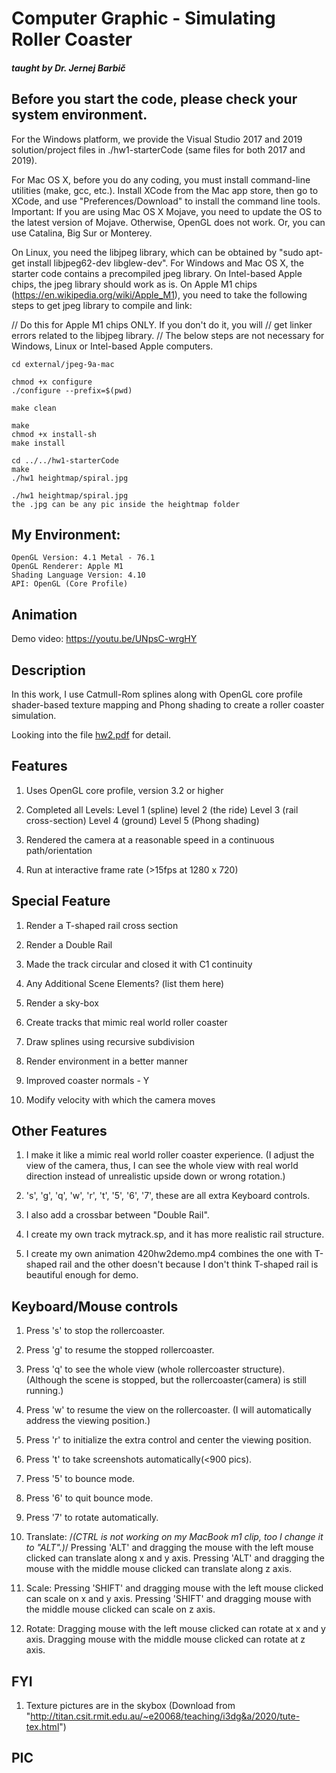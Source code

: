 # Computer Graphic - Simulating Roller Coaster

##### taught by Dr. Jernej Barbič

## Before you start the code, please check your system environment.

For the Windows platform, we provide the Visual Studio 2017 and 2019 solution/project files in ./hw1-starterCode (same files for both 2017 and 2019).

For Mac OS X, before you do any coding, you must install command-line utilities (make, gcc, etc.). Install XCode from the Mac app store, then go to XCode, and use "Preferences/Download" to install the command line tools. Important: If you are using Mac OS X Mojave, you need to update the OS to the latest version of Mojave. Otherwise, OpenGL does not work. Or, you can use Catalina, Big Sur or Monterey.

On Linux, you need the libjpeg library, which can be obtained by "sudo apt-get install libjpeg62-dev libglew-dev". For Windows and Mac OS X, the starter code contains a precompiled jpeg library. On Intel-based Apple chips, the jpeg library should work as is. On Apple M1 chips (https://en.wikipedia.org/wiki/Apple_M1), you need to take the following steps to get jpeg library to compile and link:

// Do this for Apple M1 chips ONLY. If you don't do it, you will
// get linker errors related to the libjpeg library.
// The below steps are not necessary for Windows, Linux or Intel-based Apple computers.
```
cd external/jpeg-9a-mac

chmod +x configure
./configure --prefix=$(pwd)

make clean

make
chmod +x install-sh
make install

cd ../../hw1-starterCode
make
./hw1 heightmap/spiral.jpg

```
```
./hw1 heightmap/spiral.jpg
the .jpg can be any pic inside the heightmap folder
```


## My Environment:
```
OpenGL Version: 4.1 Metal - 76.1
OpenGL Renderer: Apple M1
Shading Language Version: 4.10
API: OpenGL (Core Profile)
```
## Animation
Demo video: https://youtu.be/UNpsC-wrgHY

## Description
In this work, I use Catmull-Rom splines along with OpenGL core profile shader-based texture mapping and Phong shading to create a roller coaster simulation.

Looking into the file [hw2.pdf](https://drive.google.com/file/d/1m7DXCSWqoE29S2vG3WnpgD3PtUhHAKCZ/view?usp=sharing) for detail.

## Features
1. Uses OpenGL core profile, version 3.2 or higher

2. Completed all Levels:
  Level 1 (spline)
  level 2 (the ride)
  Level 3 (rail cross-section)
  Level 4 (ground)
  Level 5 (Phong shading)

3. Rendered the camera at a reasonable speed in a continuous path/orientation

4. Run at interactive frame rate (>15fps at 1280 x 720)

## Special Feature

1. Render a T-shaped rail cross section

2. Render a Double Rail

3. Made the track circular and closed it with C1 continuity 

4. Any Additional Scene Elements? (list them here)

5. Render a sky-box

6. Create tracks that mimic real world roller coaster

7. Draw splines using recursive subdivision

8. Render environment in a better manner

9. Improved coaster normals - Y

10. Modify velocity with which the camera moves 

## Other Features

1. I make it like a mimic real world roller coaster experience. 
(I adjust the view of the camera, thus, I can see the whole view with real world direction instead of unrealistic upside down or wrong rotation.)
 
2. 's', 'g', 'q', 'w', 'r', 't', '5', '6', '7', these are all extra Keyboard controls.

3. I also add a crossbar between "Double Rail".

4. I create my own track mytrack.sp, and it has more realistic rail structure.

5. I create my own animation 420hw2demo.mp4 combines the one with T-shaped rail and the other doesn't because I don't think T-shaped rail is beautiful enough for demo.

## Keyboard/Mouse controls

1. Press 's' to stop the rollercoaster.

2. Press 'g' to resume the stopped rollercoaster.

3. Press 'q' to see the whole view (whole rollercoaster structure). (Although the scene is stopped, but the rollercoaster(camera) is still running.)

4. Press 'w' to resume the view on the rollercoaster. (I will automatically address the viewing position.)

5. Press 'r' to initialize the extra control and center the viewing position.

6. Press 't' to take screenshots automatically(<900 pics).

7. Press '5' to bounce mode.

8. Press '6' to quit bounce mode.

9. Press '7' to rotate automatically.

10. Translate: /*(CTRL is not working on my MacBook m1 clip, too I change it to "ALT".)*/
   Pressing 'ALT' and dragging the mouse with the left mouse clicked can translate along x and y axis. 
   Pressing 'ALT' and dragging the mouse with the middle mouse clicked can translate along z axis. 

11. Scale: 
   Pressing 'SHIFT' and dragging mouse with the left mouse clicked can scale on x and y axis.
   Pressing 'SHIFT' and dragging mouse with the middle mouse clicked can scale on z axis.

12. Rotate: 
   Dragging mouse with the left mouse clicked can rotate at x and y axis.
   Dragging mouse with the middle mouse clicked can rotate at z axis.

## FYI

1. Texture pictures are in the skybox (Download from "http://titan.csit.rmit.edu.au/~e20068/teaching/i3dg&a/2020/tute-tex.html")

## PIC
